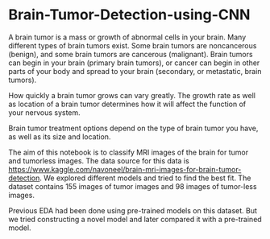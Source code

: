 # Brain-Tumor-Detection-using-CNN

A brain tumor is a mass or growth of abnormal cells in your brain. Many different types of brain tumors exist. Some brain tumors are noncancerous (benign), and some brain tumors are cancerous (malignant). Brain tumors can begin in your brain (primary brain tumors), or cancer can begin in other parts of your body and spread to your brain (secondary, or metastatic, brain tumors).

How quickly a brain tumor grows can vary greatly. The growth rate as well as location of a brain tumor determines how it will affect the function of your nervous system.

Brain tumor treatment options depend on the type of brain tumor you have, as well as its size and location.

The aim of this notebook is to classify MRI images of the brain for tumor and tumorless images. The data source for this data is https://www.kaggle.com/navoneel/brain-mri-images-for-brain-tumor-detection. We explored different models and tried to find the best fit. The dataset contains 155 images of tumor images and 98 images of tumor-less images.

Previous EDA had been done using pre-trained models on this dataset. But we tried constructing a novel model and later compared it with a pre-trained model.

